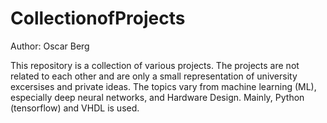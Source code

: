 # CollectionofProjects

Author: Oscar Berg

This repository is a collection of various projects.
The projects are not related to each other and are only a small representation of university excersises and private ideas. 
The topics vary from machine learning (ML), especially deep neural networks, and Hardware Design.
Mainly, Python (tensorflow) and VHDL is used.
